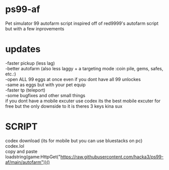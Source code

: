 # ps99-af
Pet simulator 99 autofarm script
inspired off of red9999's autofarm script but with a few inprovements
# updates
  -faster pickup (less lag)                                                                                                      
  -better autofarm (also less laggy + a targeting mode :coin pile, gems, safes, etc.:)                                                                                                      
  -open ALL 99 eggs at once even if you dont have all 99 unlockes                                                                                                      
  -same as eggs but with your pet equip                                                                                                      
  -faster tp (teleport)                                                                                                      
  -some bugfixes and other small things                                                                                                      
if you dont have a mobile excuter use codex its the best mobile excuter for free but the only downside to it is theres 3 keys kina sux                                                                                                      
# SCRIPT
codex download (its for mobile but you can use bluestacks on pc)                                                                                          
codex.lol                                                                                          
copy and paste                                                                                                       
loadstring(game:HttpGet("https://raw.githubusercontent.com/hacka3/ps99-af/main/autofarm"))()

